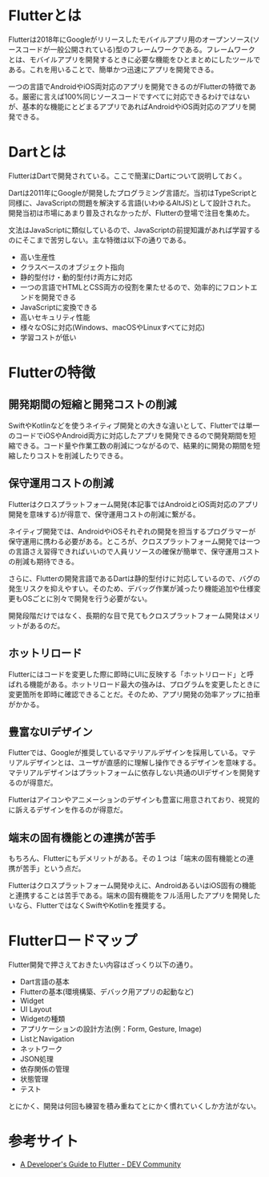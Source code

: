 # Flutterとは

Flutterは2018年にGoogleがリリースしたモバイルアプリ用のオープンソース(ソースコードが一般公開されている)型のフレームワークである。フレームワークとは、モバイルアプリを開発するときに必要な機能をひとまとめにしたツールである。これを用いることで、簡単かつ迅速にアプリを開発できる。

一つの言語でAndroidやiOS両対応のアプリを開発できるのがFlutterの特徴である。厳密に言えば100%同じソースコードですべてに対応できるわけではないが、基本的な機能にとどまるアプリであればAndroidやiOS両対応のアプリを開発できる。

# Dartとは

FlutterはDartで開発されている。ここで簡潔にDartについて説明しておく。

Dartは2011年にGoogleが開発したプログラミング言語だ。当初はTypeScriptと同様に、JavaScriptの問題を解決する言語(いわゆるAltJS)として設計された。開発当初は市場にあまり普及されなかったが、Flutterの登場で注目を集めた。

文法はJavaScriptに類似しているので、JavaScriptの前提知識があれば学習するのにそこまで苦労しない。主な特徴は以下の通りである。

* 高い生産性
* クラスベースのオブジェクト指向
* 静的型付け・動的型付け両方に対応
* 一つの言語でHTMLとCSS両方の役割を果たせるので、効率的にフロントエンドを開発できる
* JavaScriptに変換できる
* 高いセキュリティ性能
* 様々なOSに対応(Windows、macOSやLinuxすべてに対応)
* 学習コストが低い

# Flutterの特徴

## 開発期間の短縮と開発コストの削減

SwiftやKotlinなどを使うネイティブ開発との大きな違いとして、Flutterでは単一のコードでiOSやAndroid両方に対応したアプリを開発できるので開発期間を短縮できる。コード量や作業工数の削減につながるので、結果的に開発の期間を短縮したりコストを削減したりできる。

## 保守運用コストの削減

Flutterはクロスプラットフォーム開発(本記事ではAndroidとiOS両対応のアプリ開発を意味する)が得意で、保守運用コストの削減に繋がる。

ネイティブ開発では、AndroidやiOSそれぞれの開発を担当するプログラマーが保守運用に携わる必要がある。ところが、クロスプラットフォーム開発では一つの言語さえ習得できればいいので人員リソースの確保が簡単で、保守運用コストの削減も期待できる。

さらに、Flutterの開発言語であるDartは静的型付けに対応しているので、バグの発生リスクを抑えやすい。そのため、デバッグ作業が減ったり機能追加や仕様変更もOSごとに別々で開発を行う必要がない。

開発段階だけではなく、長期的な目で見てもクロスプラットフォーム開発はメリットがあるのだ。

## ホットリロード

Flutterにはコードを変更した際に即時にUIに反映する「ホットリロード」と呼ばれる機能がある。ホットリロード最大の強みは、プログラムを変更したときに変更箇所を即時に確認できることだ。そのため、アプリ開発の効率アップに拍車がかかる。

## 豊富なUIデザイン

Flutterでは、Googleが推奨しているマテリアルデザインを採用している。マテリアルデザインとは、ユーザが直感的に理解し操作できるデザインを意味する。マテリアルデザインはプラットフォームに依存しない共通のUIデザインを開発するのが得意だ。

Flutterはアイコンやアニメーションのデザインも豊富に用意されており、視覚的に訴えるデザインを作るのが得意だ。

## 端末の固有機能との連携が苦手

もちろん、Flutterにもデメリットがある。その１つは「端末の固有機能との連携が苦手」という点だ。

Flutterはクロスプラットフォーム開発ゆえに、AndroidあるいはiOS固有の機能と連携することは苦手である。端末の固有機能をフル活用したアプリを開発したいなら、FlutterではなくSwiftやKotlinを推奨する。

# Flutterロードマップ

Flutter開発で押さえておきたい内容はざっくり以下の通り。

* Dart言語の基本
* Flutterの基本(環境構築、デバック用アプリの起動など)
* Widget
* UI Layout
* Widgetの種類
* アプリケーションの設計方法(例：Form, Gesture, Image)
* ListとNavigation
* ネットワーク
* JSON処理
* 依存関係の管理
* 状態管理
* テスト

とにかく、開発は何回も練習を積み重ねてとにかく慣れていくしか方法がない。

# 参考サイト

* [A Developer's Guide to Flutter - DEV Community](https://dev.to/solutelabs/a-developer-s-guide-to-flutter-37f1)
